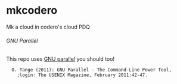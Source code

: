 # mkcodero
Mk a cloud in codero's cloud PDQ

###### GNU Parallel

This repo uses [GNU parallel](https://www.gnu.org/software/parallel/) you should too!

```
  O. Tange (2011): GNU Parallel - The Command-Line Power Tool,
    ;login: The USENIX Magazine, February 2011:42-47.
```
